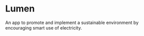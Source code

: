 # Lumen
An app to promote and implement a sustainable environment by encouraging smart use of electricity.

